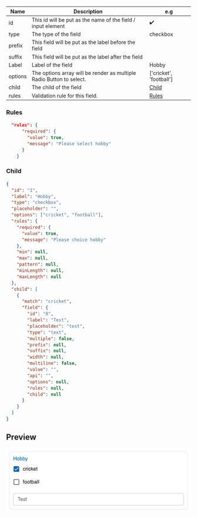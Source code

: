 | **Name** | **Description**                                                      | **e.g**                 |
| -------- | -------------------------------------------------------------------- | ----------------------- |
| id       | This id will be put as the name of the field / input element         | ✔️                      |
| type     | The type of the field                                                | checkbox                |
| prefix   | This field will be put as the label before the field                 |                         |
| suffix   | This field will be put as the label after the field                  |                         |
| Label    | Label of the field                                                   | Hobby                   |
| options  | The options array will be render as multiple Radio Button to select. | ['cricket', 'football'] |
| child    | The child of the field                                               | [Child](#child)         |
| rules    | Validation rule for this field.                                      | [Rules](#rules)         |

### Rules

```json
  "rules": {
      "required": {
        "value": true,
        "message": "Please select hobby"
      }
    }
```

### Child

```json
{
  "id": "1",
  "label": "Hobby",
  "type": "checkbox",
  "placeholder": "",
  "options": ["cricket", "football"],
  "rules": {
    "required": {
      "value": true,
      "message": "Please choice hobby"
    },
    "min": null,
    "max": null,
    "pattern": null,
    "minLength": null,
    "maxLength": null
  },
  "child": [
    {
      "match": "cricket",
      "field": {
        "id": "8",
        "label": "Test",
        "placeholder": "test",
        "type": "text",
        "multiple": false,
        "prefix": null,
        "suffix": null,
        "width": null,
        "multiline": false,
        "value": "",
        "api": "",
        "options": null,
        "rules": null,
        "child": null
      }
    }
  ]
}
```

## Preview

![CheckBox](../static/img/Previews/checkBox.png)
